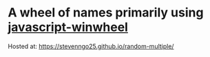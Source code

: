 # A wheel of names primarily using [javascript-winwheel](https://github.com/stevenngo25.github.io/random-multiple)
Hosted at: https://stevenngo25.github.io/random-multiple/